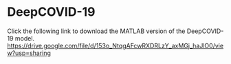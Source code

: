 # DeepCOVID-19 
Click the following link to download the MATLAB version of the DeepCOVID-19 model.
https://drive.google.com/file/d/153o_NtqgAFcwRXDRLzY_axMGj_haJlO0/view?usp=sharing

